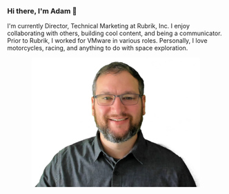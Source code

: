 ### Hi there, I'm Adam 👋

I'm currently Director, Technical Marketing at Rubrik, Inc. I enjoy collaborating with others, building cool content, and being a communicator.
Prior to Rubrik, I worked for VMware in various roles. Personally, I love motorcycles, racing, and anything to do with space exploration.

<p align='center'>
<kbd>
    <img height="300" src="https://github.com/adameckerle/adameckerle/blob/master/Assets/Rubrik%20Badge.png">
</kbd>
</p>